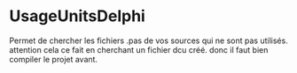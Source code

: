 # UsageUnitsDelphi

Permet de chercher les fichiers .pas de vos sources qui ne sont pas utilisés.
attention cela ce fait en cherchant un fichier dcu créé. donc il faut bien compiler le projet avant.
